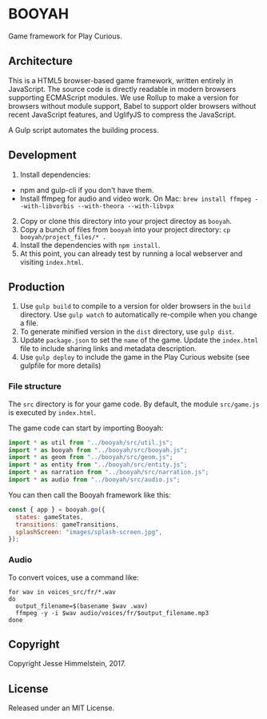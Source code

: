 # BOOYAH

Game framework for Play Curious.


## Architecture

This is a HTML5 browser-based game framework, written entirely in JavaScript. The source code is directly readable in modern browsers supporting ECMAScript modules. We use Rollup to make a version for browsers without module support, Babel to support older browsers without recent JavaScript features, and UglifyJS to compress the JavaScript. 

A Gulp script automates the building process.


## Development

1. Install dependencies:
  * npm and gulp-cli if you don't have them.
  * Install ffmpeg for audio and video work. On Mac: `brew install ffmpeg --with-libvorbis --with-theora --with-libvpx`
2. Copy or clone this directory into your project directoy as `booyah`.
3. Copy a bunch of files from `booyah` into your project directory: `cp booyah/project_files/* .`
4. Install the dependencies with `npm install`. 
5. At this point, you can already test by running a local webserver and visiting `index.html`.


## Production

1. Use `gulp build` to compile to a version for older browsers in the `build` directory. Use `gulp watch` to automatically re-compile when you change a file. 
2. To generate minified version in the `dist` directory, use `gulp dist`.
3. Update `package.json` to set the `name` of the game. Update the `index.html` file to include sharing links and metadata description.
4. Use `gulp deploy` to include the game in the Play Curious website (see gulpfile for more details)


### File structure

The `src` directory is for your game code. By default, the module `src/game.js` is executed by `index.html`. 

The game code can start by importing Booyah:

```javascript
import * as util from "../booyah/src/util.js";
import * as booyah from "../booyah/src/booyah.js";
import * as geom from "../booyah/src/geom.js";
import * as entity from "../booyah/src/entity.js";
import * as narration from "../booyah/src/narration.js";
import * as audio from "../booyah/src/audio.js";
```

You can then call the Booyah framework like this:

```javascript
const { app } = booyah.go({
  states: gameStates,
  transitions: gameTransitions,
  splashScreen: "images/splash-screen.jpg",
});
```


### Audio

To convert voices, use a command like:

```
for wav in voices_src/fr/*.wav
do
  output_filename=$(basename $wav .wav)
  ffmpeg -y -i $wav audio/voices/fr/$output_filename.mp3
done
```


## Copyright

Copyright Jesse Himmelstein, 2017.


## License

Released under an MIT License.
